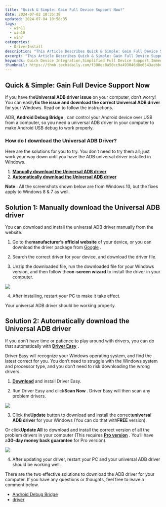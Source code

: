 ```yaml
---
title: "Quick & Simple: Gain Full Device Support Now!"
date: 2024-07-02 10:35:38
updated: 2024-07-04 10:58:35
tags:
  - win11
  - win10
  - win7
categories:
  - DriverInstall
description: "This Article Describes Quick & Simple: Gain Full Device Support Now!"
excerpt: "This Article Describes Quick & Simple: Gain Full Device Support Now!"
keywords: Quick Device Integration,Simplified Full Device Support,Immediate Full System Access,Efficient Device Compatibility,Fast Complete System Setup,Direct Device Connectivity,Streamlined Hardware Support
thumbnail: https://thmb.techidaily.com/f308ec8a50cc9a493046d8e6543aebbcad8cb9f6d5b3eda7f842ca1c1e275bb8.png
---
```


## Quick & Simple: Gain Full Device Support Now

 If you have the**Universal ADB driver issue** on your computer, don’t worry! You can easily**fix the issue and download the correct Universal ADB driver** for your Windows. Read on to follow the instructions.

 ADB, **Android Debug Bridge** , can control your Android device over USB from a computer, so you need a universal ADB driver in your computer to make Android USB debug to work properly.

### How do I download the Universal ADB Driver?

 Here are the solutions for you to try. You don’t need to try them all; just work your way down until you have the ADB universal driver installed in Windows.

1. [**Manually download the Universal ADB driver**](#Solution1)
2. [**Automatically download the Universal ADB driver**](#Solution2)

**Note** : All the screenshots shown below are from Windows 10, but the fixes apply to Windows 8 & 7 as well.

## **Solution 1: Manually download the Universal ADB driver**

 You can download and install the universal ADB driver manually from the website.

 1) Go to the**manufacturer’s official website** of your device, or you can download the driver package from [Google](https://developer.android.com/studio/run/win-usb.html) .

 2) Search the correct driver for your device, and download the driver file.

 3) Unzip the downloaded file, run the downloaded file for your Windows version, and then follow the**on-screen wizard** to install the driver in your computer.

![](https://images.drivereasy.com/wp-content/uploads/2018/03/img_5aab893956687.png)

4) After installing, restart your PC to make it take effect.

Your universal ADB driver should be working properly.

## **Solution 2: Automatically download the Universal ADB driver**

 If you don’t have time or patience to play around with drivers, you can do that automatically with **[Driver Easy](https://tools.techidaily.com/drivereasy/download/)**  .

 Driver Easy will recognize your Windows operating system, and find the latest correct for you. You don’t need to struggle with the Windows system and processor type, and you don’t need to risk downloading the wrong drivers.

 1) **[Download](https://tools.techidaily.com/drivereasy/download/)**  and install Driver Easy.

 2) Run Driver Easy and click**Scan Now** . Driver Easy will then scan any problem drivers.

![](https://images.drivereasy.com/wp-content/uploads/2018/03/img_5aa7822147f07.png)

 3) Click the**Update** button to download and install the correct**universal ADB driver** for your Windows (You can do that with**FREE** version).

 Or click**Update All** to download and install the correct version of all the problem drivers in your computer (This requires **[Pro version](https://tools.techidaily.com/drivereasy/download/)**  . You’ll have a**30-day money back guarantee** for Pro version).

![](https://images.drivereasy.com/wp-content/uploads/2018/03/img_5aab95e441a50.jpg)

 4) After updating your driver, restart your PC and your universal ADB driver should be working well.

 There are the two effective solutions to download the ADB driver for your computer. If you have any questions or thoughts, feel free to leave a comment below.

* [Android Debug Bridge](https://store.drivereasy.com/order/cart.php?PRODS=4731822&QTY=1&AFFILIATE=108875)
* [driver](https://tools.techidaily.com/drivereasy/download/)

<ins class="adsbygoogle"
     style="display:block"
     data-ad-format="autorelaxed"
     data-ad-client="ca-pub-7571918770474297"
     data-ad-slot="1223367746"></ins>



<ins class="adsbygoogle"
     style="display:block"
     data-ad-client="ca-pub-7571918770474297"
     data-ad-slot="8358498916"
     data-ad-format="auto"
     data-full-width-responsive="true"></ins>
